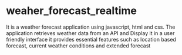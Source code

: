 # weaher_forecast_realtime
It is a weather forecast application using javascript, html and css. The application retrieves weather data from an API and Display it in a user friendly interface it provides essential features such as location based forecast, current weather conditions and extended forecast
